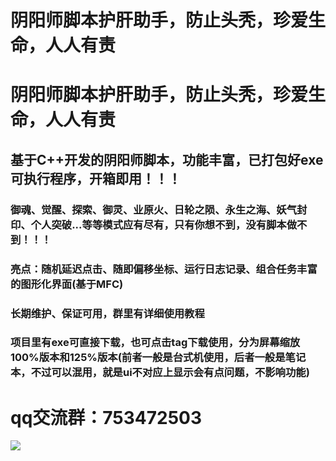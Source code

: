 # 阴阳师脚本护肝助手，防止头秃，珍爱生命，人人有责

# 阴阳师脚本护肝助手，防止头秃，珍爱生命，人人有责


## 基于C++开发的阴阳师脚本，功能丰富，已打包好exe可执行程序，开箱即用！！！


### 御魂、觉醒、探索、御灵、业原火、日轮之陨、永生之海、妖气封印、个人突破...等等模式应有尽有，只有你想不到，没有脚本做不到！！！


### 亮点：随机延迟点击、随即偏移坐标、运行日志记录、组合任务丰富的图形化界面(基于MFC)


### 长期维护、保证可用，群里有详细使用教程

### 项目里有exe可直接下载，也可点击tag下载使用，分为屏幕缩放100%版本和125%版本(前者一般是台式机使用，后者一般是笔记本，不过可以混用，就是ui不对应上显示会有点问题，不影响功能)

# qq交流群：753472503
![]("C:\Users\c1784\Desktop\001.jpg")
